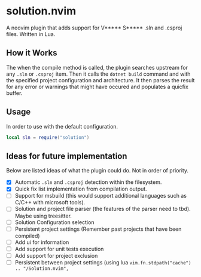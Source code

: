 # solution.nvim
A neovim plugin that adds support for V***** S***** .sln and .csproj files.
Written in Lua.

## How it Works
The when the compile method is called, the plugin searches upstream for any `.sln`
or `.csproj` item. Then it calls the `dotnet build` command and with the specified
project configuration and architecture. It then parses the result for any error
or warnings that might have occured and populates a quicfix buffer.

## Usage
In order to use with the default configuration.
```lua
local sln = require("solution")
```

## Ideas for future implementation
Below are listed ideas of what the plugin could do. Not in order of priority.
- [x] Automatic `.sln` and `.csproj` detection within the filesystem.
- [x] Quick fix list implementation from compilation output.
- [ ] Support for msbuild (this would support additional languages such as C/C++ with microsoft tools).
- [ ] Solution and project file parser (the features of the parser need to tbd). Maybe using treesitter.
- [ ] Solution Configuration selection
- [ ] Persistent project settings (Remember past projects that have been compiled)
- [ ] Add ui for information
- [ ] Add support for unit tests execution
- [ ] Add support for project exclusion
- [ ] Persistent between project settings (using lua `vim.fn.stdpath("cache") .. "/Solution.nvim",` 
